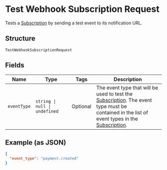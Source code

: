 
# Test Webhook Subscription Request

Tests a [Subscription](../models/webhook-subscription.md) by sending a test event to its notification URL.

## Structure

`TestWebhookSubscriptionRequest`

## Fields

| Name | Type | Tags | Description |
|  --- | --- | --- | --- |
| `eventType` | `string \| null \| undefined` | Optional | The event type that will be used to test the [Subscription](entity:WebhookSubscription). The event type must be<br/>contained in the list of event types in the [Subscription](entity:WebhookSubscription). |

## Example (as JSON)

```json
{
  "event_type": "payment.created"
}
```

